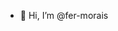 - 👋 Hi, I’m @fer-morais
<!---
fer-morais/fer-morais is a ✨ special ✨ repository because its `README.md` (this file) appears on your GitHub profile.
You can click the Preview link to take a look at your changes.
--->
